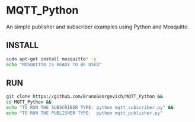 # MQTT_Python
An simple publisher and subscriber examples using Python and Mosquitto.

## INSTALL
```bash
sudo apt-get install mosquitto* -y 
echo "MOSQUITTO IS READY TO BE USED"
```

## RUN
```bash
git clone https://github.com/BrunoGeorgevich/MQTT_Python &&
cd MQTT_Python &&
echo "TO RUN THE SUBSCRIBER TYPE: python mqtt_subscriber.py" &&
echo "TO RUN THE PUBLISHER TYPE:  python mqtt_publisher.py"
```
